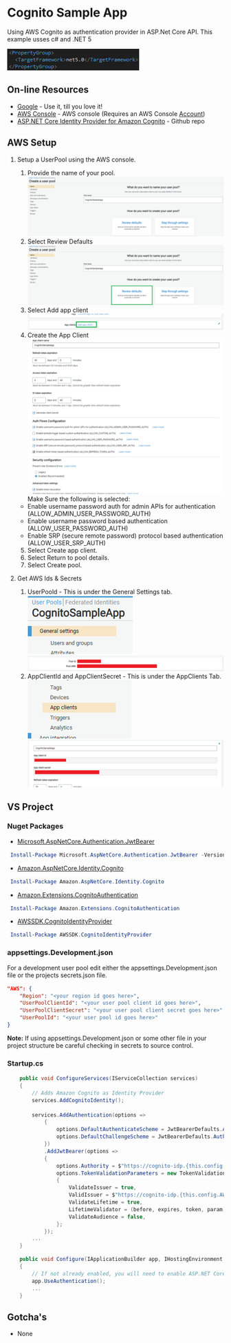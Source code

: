 # Cognito Sample App

Using AWS Cognito as authentication provider in ASP.Net Core API.
This example usses c# and .NET 5

![](content/TargetFramework.png)

## On-line Resources

* [Google](https://www.google.com) - Use it, till you love it!
* [AWS Console](https://console.aws.amazon.com) - AWS console (Requires an AWS Console [Account](https://portal.aws.amazon.com/billing/signup#/start))
* [ASP.NET Core Identity Provider for Amazon Cognito](https://github.com/aws/aws-aspnet-cognito-identity-provider/) - Github repo


## AWS Setup

1. Setup a UserPool using the AWS console.
   1. Provide the name of your pool.  
   ![](content/UserPoolName.png)
   2. Select Review Defaults  
   ![](content/UserPoolSelectReview.png)
   3. Select Add app client  
   ![](content/SelectAddApp.png)
   4. Create the App Client  
   ![](content/CreateAppClient.png)
	Make Sure the following is selected:
	* Enable username password auth for admin APIs for authentication (ALLOW_ADMIN_USER_PASSWORD_AUTH)
    * Enable username password based authentication (ALLOW_USER_PASSWORD_AUTH)
    * Enable SRP (secure remote password) protocol based authentication (ALLOW_USER_SRP_AUTH)
   5. Select Create app client.
   6. Select Return to pool details.
   7. Select Create pool.
   
    
2. Get AWS Ids & Secrets
   1. UserPoold - This is under the General Settings tab.  
   ![](content/GeneralSettings.png)
   ![](content/GeneralSettingsPoolInfo.png)
   2. AppClientId and AppClientSecret - This is under the AppClients Tab.  
   ![](content/AppClients.png)
   ![](content/AppClientsInfo.png)
   

## VS Project

### Nuget Packages

* [Microsoft.AspNetCore.Authentication.JwtBearer](https://www.nuget.org/packages/Microsoft.AspNetCore.Authentication.JwtBearer)

```powershell
 Install-Package Microsoft.AspNetCore.Authentication.JwtBearer -Version 5.0.14
```

* [Amazon.AspNetCore.Identity.Cognito](https://www.nuget.org/packages/Amazon.AspNetCore.Identity.Cognito/)

```powershell
 Install-Package Amazon.AspNetCore.Identity.Cognito
```

* [Amazon.Extensions.CognitoAuthentication](https://www.nuget.org/packages/Amazon.Extensions.CognitoAuthentication/)

```powershell
 Install-Package Amazon.Extensions.CognitoAuthentication
```

* [AWSSDK.CognitoIdentityProvider](https://www.nuget.org/packages/AWSSDK.CognitoIdentityProvider/)

```powershell
 Install-Package AWSSDK.CognitoIdentityProvider
```
### appsettings.Development.json

For a development user pool edit either the appsettings.Development.json file or the projects secrets.json file.  
```json
"AWS": {
    "Region": "<your region id goes here>",
    "UserPoolClientId": "<your user pool client id goes here>",
    "UserPoolClientSecret": "<your user pool client secret goes here>",
    "UserPoolId": "<your user pool id goes here>"
}
```
**Note:** If using appsettings.Development.json or some other file in your project structure be careful checking in secrets to source control.

### Startup.cs

```csharp
    public void ConfigureServices(IServiceCollection services)
    {
        // Adds Amazon Cognito as Identity Provider
        services.AddCognitoIdentity();
        
        services.AddAuthentication(options =>
            {
                options.DefaultAuthenticateScheme = JwtBearerDefaults.AuthenticationScheme;
                options.DefaultChallengeScheme = JwtBearerDefaults.AuthenticationScheme;
            })
            .AddJwtBearer(options =>
            {
                options.Authority = $"https://cognito-idp.{this.config.AWS.Region}.amazonaws.com/{this.config.AWS.UserPoolId}";
                options.TokenValidationParameters = new TokenValidationParameters
                {
                    ValidateIssuer = true,
                    ValidIssuer = $"https://cognito-idp.{this.config.AWS.Region}.amazonaws.com/{this.config.AWS.UserPoolId}",
                    ValidateLifetime = true,
                    LifetimeValidator = (before, expires, token, param) => expires > DateTime.UtcNow,
                    ValidateAudience = false,
                };
            });
        ...
    }
```
```csharp
    public void Configure(IApplicationBuilder app, IHostingEnvironment env)
    {
        // If not already enabled, you will need to enable ASP.NET Core authentication
        app.UseAuthentication();
        ...
    }
```


## Gotcha's

* None
